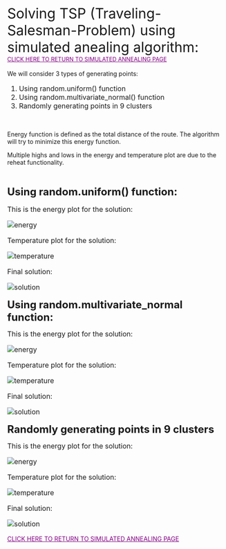<font size="6">
Solving TSP (Traveling-Salesman-Problem) using simulated anealing algorithm:
</font>

<br>
<font size="2">
<a href="README.md" style="color: purple">CLICK HERE TO RETURN TO SIMULATED ANNEALING PAGE</a>
</font>
<br>
<br>
We will consider 3 types of generating points:
<br>
<font size="3">
<ol>
<li>Using random.uniform() function</li>
<li>Using random.multivariate_normal() function</li>
<li>Randomly generating points in 9 clusters</li>
</ol> 
</font>
<br>

Energy function is defined as the total distance of the route. The algorithm will try to minimize this energy function.

Multiple highs and lows in the energy and temperature plot are due to the reheat functionality. 

<br>
<font size="5">

**Using random.uniform() function:**
</font>
<font size="3">

This is the energy plot for the solution:

![energy](tsp/images_for_md/uniform/energy_plot.png)

Temperature plot for the solution:

![temperature](tsp/images_for_md//uniform/temparature_plot.png)

Final solution:

![solution](tsp/images_for_md/uniform/gif_output.gif)

</font>

<font size="5">

**Using random.multivariate_normal function:**
</font>

<font size="3">
 This is the energy plot for the solution:

![energy](tsp/images_for_md/normal/energy_plot.png)

Temperature plot for the solution:

![temperature](tsp/images_for_md/normal/temparature_plot.png)

Final solution:

![solution](tsp/images_for_md/normal/gif_output.gif)

</font>

<font size="5">

**Randomly generating points in 9 clusters**
</font>

<font size="3">
 This is the energy plot for the solution:

![energy](tsp/images_for_md/clusters/energy_plot.png)

Temperature plot for the solution:

![temperature](tsp/images_for_md/clusters/temparature_plot.png)

Final solution:

![solution](tsp/images_for_md/clusters/gif_output.gif)

</font>

<a href="README.md" style="color: purple">CLICK HERE TO RETURN TO SIMULATED ANNEALING PAGE</a>
